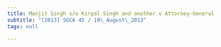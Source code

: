 ```yaml
---
title: Manjit Singh s/o Kirpal Singh and another v Attorney-General
subtitle: "[2013] SGCA 45 / 19\_August\_2013"
tags: null

---
```


